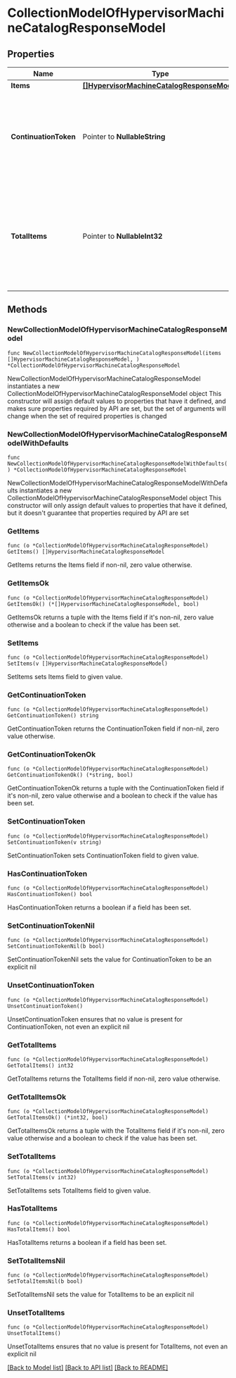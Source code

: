 # CollectionModelOfHypervisorMachineCatalogResponseModel

## Properties

Name | Type | Description | Notes
------------ | ------------- | ------------- | -------------
**Items** | [**[]HypervisorMachineCatalogResponseModel**](HypervisorMachineCatalogResponseModel.md) | List of items. | 
**ContinuationToken** | Pointer to **NullableString** | If present, indicates to the caller that the query was not complete, and they should call the API again specifying the continuation token as a query parameter. | [optional] 
**TotalItems** | Pointer to **NullableInt32** | Indicates the total number of items in the collection, which may be more than the number of Items returned, if there is a ContinuationToken.  Only returned in the response to &#x60;$search&#x60; APIs. | [optional] 

## Methods

### NewCollectionModelOfHypervisorMachineCatalogResponseModel

`func NewCollectionModelOfHypervisorMachineCatalogResponseModel(items []HypervisorMachineCatalogResponseModel, ) *CollectionModelOfHypervisorMachineCatalogResponseModel`

NewCollectionModelOfHypervisorMachineCatalogResponseModel instantiates a new CollectionModelOfHypervisorMachineCatalogResponseModel object
This constructor will assign default values to properties that have it defined,
and makes sure properties required by API are set, but the set of arguments
will change when the set of required properties is changed

### NewCollectionModelOfHypervisorMachineCatalogResponseModelWithDefaults

`func NewCollectionModelOfHypervisorMachineCatalogResponseModelWithDefaults() *CollectionModelOfHypervisorMachineCatalogResponseModel`

NewCollectionModelOfHypervisorMachineCatalogResponseModelWithDefaults instantiates a new CollectionModelOfHypervisorMachineCatalogResponseModel object
This constructor will only assign default values to properties that have it defined,
but it doesn't guarantee that properties required by API are set

### GetItems

`func (o *CollectionModelOfHypervisorMachineCatalogResponseModel) GetItems() []HypervisorMachineCatalogResponseModel`

GetItems returns the Items field if non-nil, zero value otherwise.

### GetItemsOk

`func (o *CollectionModelOfHypervisorMachineCatalogResponseModel) GetItemsOk() (*[]HypervisorMachineCatalogResponseModel, bool)`

GetItemsOk returns a tuple with the Items field if it's non-nil, zero value otherwise
and a boolean to check if the value has been set.

### SetItems

`func (o *CollectionModelOfHypervisorMachineCatalogResponseModel) SetItems(v []HypervisorMachineCatalogResponseModel)`

SetItems sets Items field to given value.


### GetContinuationToken

`func (o *CollectionModelOfHypervisorMachineCatalogResponseModel) GetContinuationToken() string`

GetContinuationToken returns the ContinuationToken field if non-nil, zero value otherwise.

### GetContinuationTokenOk

`func (o *CollectionModelOfHypervisorMachineCatalogResponseModel) GetContinuationTokenOk() (*string, bool)`

GetContinuationTokenOk returns a tuple with the ContinuationToken field if it's non-nil, zero value otherwise
and a boolean to check if the value has been set.

### SetContinuationToken

`func (o *CollectionModelOfHypervisorMachineCatalogResponseModel) SetContinuationToken(v string)`

SetContinuationToken sets ContinuationToken field to given value.

### HasContinuationToken

`func (o *CollectionModelOfHypervisorMachineCatalogResponseModel) HasContinuationToken() bool`

HasContinuationToken returns a boolean if a field has been set.

### SetContinuationTokenNil

`func (o *CollectionModelOfHypervisorMachineCatalogResponseModel) SetContinuationTokenNil(b bool)`

 SetContinuationTokenNil sets the value for ContinuationToken to be an explicit nil

### UnsetContinuationToken
`func (o *CollectionModelOfHypervisorMachineCatalogResponseModel) UnsetContinuationToken()`

UnsetContinuationToken ensures that no value is present for ContinuationToken, not even an explicit nil
### GetTotalItems

`func (o *CollectionModelOfHypervisorMachineCatalogResponseModel) GetTotalItems() int32`

GetTotalItems returns the TotalItems field if non-nil, zero value otherwise.

### GetTotalItemsOk

`func (o *CollectionModelOfHypervisorMachineCatalogResponseModel) GetTotalItemsOk() (*int32, bool)`

GetTotalItemsOk returns a tuple with the TotalItems field if it's non-nil, zero value otherwise
and a boolean to check if the value has been set.

### SetTotalItems

`func (o *CollectionModelOfHypervisorMachineCatalogResponseModel) SetTotalItems(v int32)`

SetTotalItems sets TotalItems field to given value.

### HasTotalItems

`func (o *CollectionModelOfHypervisorMachineCatalogResponseModel) HasTotalItems() bool`

HasTotalItems returns a boolean if a field has been set.

### SetTotalItemsNil

`func (o *CollectionModelOfHypervisorMachineCatalogResponseModel) SetTotalItemsNil(b bool)`

 SetTotalItemsNil sets the value for TotalItems to be an explicit nil

### UnsetTotalItems
`func (o *CollectionModelOfHypervisorMachineCatalogResponseModel) UnsetTotalItems()`

UnsetTotalItems ensures that no value is present for TotalItems, not even an explicit nil

[[Back to Model list]](../README.md#documentation-for-models) [[Back to API list]](../README.md#documentation-for-api-endpoints) [[Back to README]](../README.md)


